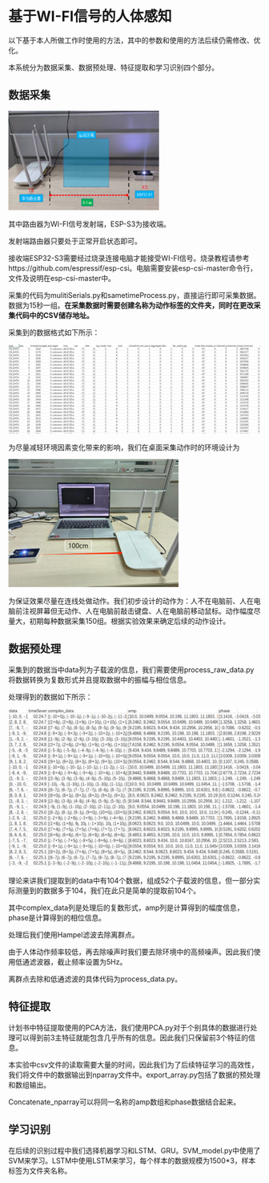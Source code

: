 # 基于WI-FI信号的人体感知

以下基于本人所做工作时使用的方法，其中的参数和使用的方法后续仍需修改、优化。

本系统分为数据采集、数据预处理、特征提取和学习识别四个部分。

## 数据采集

<img src="image-20241020084828503.png" alt="image-20241020084828503" style="zoom: 33%;" />

其中路由器为WI-FI信号发射端，ESP-S3为接收端。

发射端路由器只要处于正常开启状态即可。

接收端ESP32-S3需要经过烧录连接电脑才能接受WI-FI信号。烧录教程请参考https://github.com/espressif/esp-csi。电脑需要安装esp-csi-master命令行，文件及说明在esp-csi-master中。

采集的代码为mulitiSerials.py和sametimeProcess.py，直接运行即可采集数据。数据为15秒一组。**在采集数据时需要创建名称为动作标签的文件夹，同时在更改采集代码中的CSV储存地址。**

采集到的数据格式如下所示：

![image-20241020094553511](image-20241020094553511.png)

为尽量减轻环境因素变化带来的影响，我们在桌面采集动作时的环境设计为

![image-20241020095632368](image-20241020095632368.png)

为保证效果尽量在连线处做动作。我们初步设计的动作为：人不在电脑前、人在电脑前注视屏幕但无动作、人在电脑前敲击键盘、人在电脑前移动鼠标。动作幅度尽量大，初期每种数据采集150组。根据实验效果来确定后续的动作设计。

## 数据预处理

采集到的数据当中data列为子载波的信息，我们需要使用process_raw_data.py将数据转换为复数形式并且提取数据中的振幅与相位信息。

处理得到的数据如下所示：

![image-20241020101546692](image-20241020101546692.png)

理论来讲我们提取到的data中有104个数据，组成52个子载波的信息，但一部分实际测量到的数据多于104，我们在此只是简单的提取前104个。

其中complex_data列是处理后的复数形式，amp列是计算得到的幅度信息，phase是计算得到的相位信息。

处理后我们使用Hampel滤波去除离群点。

由于人体动作频率较低，再去除噪声时我们要去除环境中的高频噪声。因此我们使用低通滤波器，截止频率设置为5Hz。

离群点去除和低通滤波的具体代码为process_data.py。

## 特征提取

计划书中特征提取使用的PCA方法，我们使用PCA.py对于个别具体的数据进行处理可以得到前3主特征就能包含几乎所有的信息。因此我们只保留前3个特征的信息。

本实验中csv文件的读取需要大量的时间，因此我们为了后续特征学习的高效性，我们将文件中的数据输出到nparray文件中。export_array.py包括了数据的预处理和数组输出。

Concatenate_nparray可以将同一名称的amp数组和phase数据结合起来。

## 学习识别

在后续的识别过程中我们选择机器学习和LSTM、GRU。SVM_model.py中使用了SVM来学习。LSTM中使用LSTM来学习，每个样本的数据规模为1500*3，样本标签为文件夹名称。

